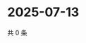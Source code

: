 # 2025-07-13

共 0 条

<!-- BEGIN ZHIHUVIDEO -->
<!-- 最后更新时间 Sun Jul 13 2025 02:15:11 GMT+0800 (China Standard Time) -->

<!-- END ZHIHUVIDEO -->
